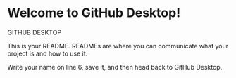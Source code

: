 # Welcome to GitHub Desktop!
GITHUB DESKTOP

This is your README. READMEs are where you can communicate what your project is and how to use it.

Write your name on line 6, save it, and then head back to GitHub Desktop.
